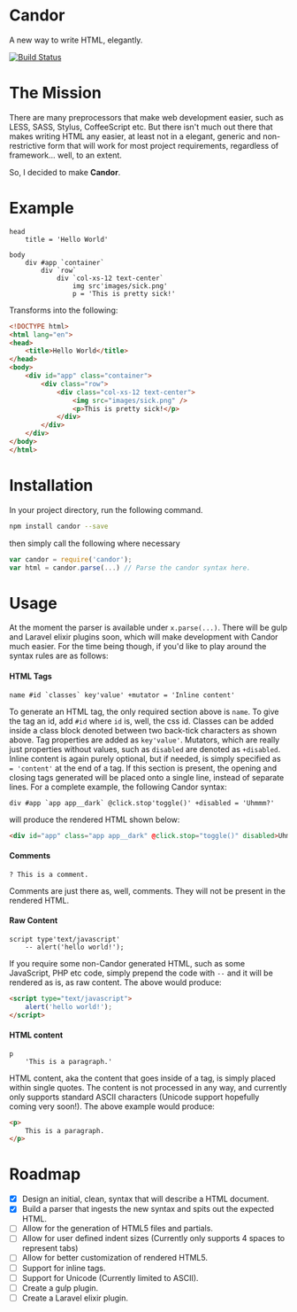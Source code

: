# Candor
A new way to write HTML, elegantly.

[![Build Status](https://travis-ci.org/r3oath/Candor.svg?branch=master)](https://travis-ci.org/r3oath/Candor)

# The Mission
There are many preprocessors that make web development easier, such as LESS, SASS, Stylus, CoffeeScript etc. But there isn't much out there that makes writing HTML any easier, at least not in a elegant, generic and non-restrictive form that will work for most project requirements, regardless of framework... well, to an extent.

So, I decided to make **Candor**.

# Example
```
head
    title = 'Hello World'

body
    div #app `container`
        div `row`
            div `col-xs-12 text-center`
                img src'images/sick.png'
                p = 'This is pretty sick!'
```

Transforms into the following:

```html
<!DOCTYPE html>
<html lang="en">
<head>
    <title>Hello World</title>
</head>
<body>
    <div id="app" class="container">
        <div class="row">
            <div class="col-xs-12 text-center">
                <img src="images/sick.png" />
                <p>This is pretty sick!</p>
            </div>
        </div>
    </div>
</body>
</html>
```

# Installation

In your project directory, run the following command.

```bash
npm install candor --save
```

then simply call the following where necessary 

```javascript
var candor = require('candor');
var html = candor.parse(...) // Parse the candor syntax here.
```

# Usage
At the moment the parser is available under `x.parse(...)`. There will be gulp and Laravel elixir plugins soon, which will make development with Candor much easier. For the time being though, if you'd like to play around the syntax rules are as follows:

#### HTML Tags
```
name #id `classes` key'value' +mutator = 'Inline content'
```

To generate an HTML tag, the only required section above is `name`. To give the tag an id, add `#id` where `id` is, well, the css id. Classes can be added inside a class block denoted between two back-tick characters as shown above. Tag properties are added as `key'value'`. Mutators, which are really just properties without values, such as `disabled` are denoted as `+disabled`. Inline content is again purely optional, but if needed, is simply specified as ` = 'content'` at the end of a tag. If this section is present, the opening and closing tags generated will be placed onto a single line, instead of separate lines. For a complete example, the following Candor syntax:

```
div #app `app app__dark` @click.stop'toggle()' +disabled = 'Uhmmm?'
```

will produce the rendered HTML shown below:

```html
<div id="app" class="app app__dark" @click.stop="toggle()" disabled>Uhmmm?</div>
```

#### Comments
```
? This is a comment.
```

Comments are just there as, well, comments. They will not be present in the rendered HTML.

#### Raw Content
```
script type'text/javascript'
    -- alert('hello world!');
```

If you require some non-Candor generated HTML, such as some JavaScript, PHP etc code, simply prepend the code with `--` and it will be rendered as is, as raw content. The above would produce:

```html
<script type="text/javascript">
    alert('hello world!');
</script>
```

#### HTML content
```
p
    'This is a paragraph.'
```

HTML content, aka the content that goes inside of a tag, is simply placed within single quotes. The content is not processed in any way, and currently only supports standard ASCII characters (Unicode support hopefully coming very soon!). The above example would produce:

```html
<p>
    This is a paragraph.
</p>
```

# Roadmap
- [x] Design an initial, clean, syntax that will describe a HTML document.
- [x] Build a parser that ingests the new syntax and spits out the expected HTML.
- [ ] Allow for the generation of HTML5 files and partials.
- [ ] Allow for user defined indent sizes (Currently only supports 4 spaces to represent tabs)
- [ ] Allow for better customization of rendered HTML5.
- [ ] Support for inline tags.
- [ ] Support for Unicode (Currently limited to ASCII).
- [ ] Create a gulp plugin. 
- [ ] Create a Laravel elixir plugin.